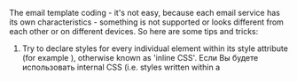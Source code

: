 
The email template coding - it's not easy, because each email service has its own characteristics - something is not supported or looks different from each other or on different devices. So here are some tips and tricks:

1. Try to declare styles for every individual element within its style attribute (for example <element style=”style:value;”></element>), otherwise known as 'inline CSS'. Если Вы будете использовать internal CSS (i.e. styles written within a <style> element) в шаблонах писем, то разных почтовых сервисов и с разных устройств Ваш шаблон может отобразиться по-разному, или где-то CSS стили не будут учитываться вообще.

<span align=center>![Correct template](/docs/media/template-correct-buttons.png)</span>
<p align=center>The correct template with internal CSS</p>

<span align=center>![Template in Gmail](/docs/media/template-gmail-buttons.png)</span>
<p align=center>The display template in Gmail service with internal CSS</p>

<span align=center>![Template in Outlook](/docs/media/template-outlook-buttons.png)</span>
<p align=center>The display template in Outlook service with internal CSS</p>

2. Styles in Outlook service don't work within &lt;a&gt; tag. Use &lt;span&gt; or &lt;div&gt;.

3. Если необходимо добавить небольшие картинки, иконки в шаблон письма, то лучше всего использовать base64 format, т.к. в этом случае нет необходимости закидывать картинки в какой-либо внешний сервис и отображение картинок не зависит от работы этого сервиса. Но надо учитывать, что, например, сервис Gmail.com не всегда отображает картинки в формате base64.

4. Try to set widths in each cell rather than on the table. The combination of widths on the table, widths on the cells, HTML margins and padding, and CSS margins and padding can be chaotic.

5. If the spacing is critical to you, try nesting tables inside your main table instead. Even when margins and padding are supported by most email clients, results will be inconsistent.

<span align=center>![Template in iPhone - buttons are not correct](/docs/media/template-buttons-in-phone-not-correct.png)</span>
<p align=center>The display template in iPhone emulator - IOS 15.0 in Safari browser without using table for buttons</p>

<span align=center>![Template in iPhone - buttons are correct](/docs/media/template-buttons-in-phone-correct.png)</span>
<p align=center>The display template in iPhone emulator - IOS 15.0 in Safari browser with using table for buttons</p>
